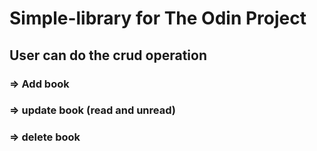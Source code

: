 # Simple-library for The Odin Project

## User can do the crud operation

### => Add book
### => update book (read and unread)
### => delete book
